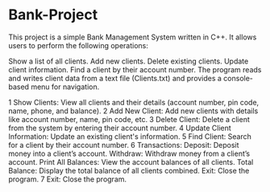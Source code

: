 # Bank-Project

This project is a simple Bank Management System written in C++. It allows users to perform the following operations:

Show a list of all clients.
Add new clients.
Delete existing clients.
Update client information.
Find a client by their account number.
The program reads and writes client data from a text file (Clients.txt) and provides a console-based menu for navigation.



1 Show Clients: View all clients and their details (account number, pin code, name, phone, and balance).
2 Add New Client: Add new clients with details like account number, name, pin code, etc.
3 Delete Client: Delete a client from the system by entering their account number.
4 Update Client Information: Update an existing client's information.
5 Find Client: Search for a client by their account number.
6 Transactions:
Deposit: Deposit money into a client’s account.
Withdraw: Withdraw money from a client’s account.
Print All Balances: View the account balances of all clients.
Total Balance: Display the total balance of all clients combined.
Exit: Close the program.
7 Exit: Close the program.

